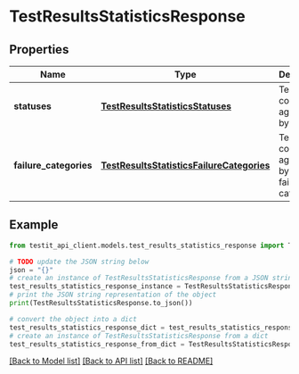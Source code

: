 # TestResultsStatisticsResponse


## Properties

Name | Type | Description | Notes
------------ | ------------- | ------------- | -------------
**statuses** | [**TestResultsStatisticsStatuses**](TestResultsStatisticsStatuses.md) | Test results counts aggregated by outcome | [readonly] 
**failure_categories** | [**TestResultsStatisticsFailureCategories**](TestResultsStatisticsFailureCategories.md) | Test results counts aggregated by result failure categories | [readonly] 

## Example

```python
from testit_api_client.models.test_results_statistics_response import TestResultsStatisticsResponse

# TODO update the JSON string below
json = "{}"
# create an instance of TestResultsStatisticsResponse from a JSON string
test_results_statistics_response_instance = TestResultsStatisticsResponse.from_json(json)
# print the JSON string representation of the object
print(TestResultsStatisticsResponse.to_json())

# convert the object into a dict
test_results_statistics_response_dict = test_results_statistics_response_instance.to_dict()
# create an instance of TestResultsStatisticsResponse from a dict
test_results_statistics_response_from_dict = TestResultsStatisticsResponse.from_dict(test_results_statistics_response_dict)
```
[[Back to Model list]](../README.md#documentation-for-models) [[Back to API list]](../README.md#documentation-for-api-endpoints) [[Back to README]](../README.md)


